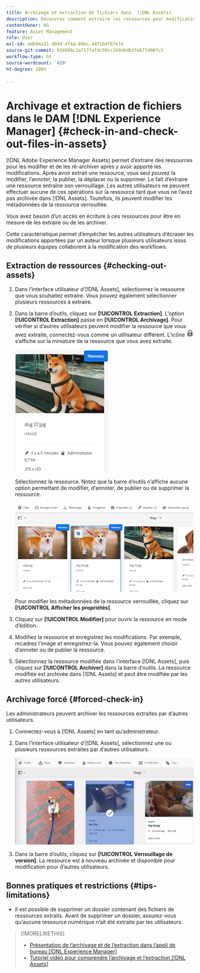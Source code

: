 ```yaml
---
title: Archivage et extraction de fichiers dans  [!DNL Assets]
description: Découvrez comment extraire les ressources pour modification et les archiver à nouveau une fois les modifications effectuées.
contentOwner: AG
feature: Asset Management
role: User
exl-id: adb94a31-d949-4f4a-89bc-44f1b4f67e14
source-git-commit: 034899c2a717fafdc50cc269d6db3feb77d907c5
workflow-type: ht
source-wordcount: '429'
ht-degree: 100%

---
```


# Archivage et extraction de fichiers dans le DAM [!DNL Experience Manager]  {#check-in-and-check-out-files-in-assets}

[!DNL Adobe Experience Manager Assets] permet d’extraire des ressources pour les modifier et de les ré-archiver après y avoir apporté les modifications. Après avoir extrait une ressource, vous seul pouvez la modifier, l’annoter, la publier, la déplacer ou la supprimer. Le fait d’extraire une ressource entraîne son verrouillage. Les autres utilisateurs ne peuvent effectuer aucune de ces opérations sur la ressource tant que vous ne l’avez pas archivée dans [!DNL Assets]. Toutefois, ils peuvent modifier les métadonnées de la ressource verrouillée.

Vous avez besoin d’un accès en écriture à ces ressources pour être en mesure de les extraire ou de les archiver.

Cette caractéristique permet d’empêcher les autres utilisateurs d’écraser les modifications apportées par un auteur lorsque plusieurs utilisateurs issus de plusieurs équipes collaborent à la modification des workflows.

## Extraction de ressources {#checking-out-assets}

1. Dans l’interface utilisateur d’[!DNL Assets], sélectionnez la ressource que vous souhaitez extraire. Vous pouvez également sélectionner plusieurs ressources à extraire.

1. Dans la barre d’outils, cliquez sur **[!UICONTROL Extraction]**. L’option **[!UICONTROL Extraction]** passe en **[!UICONTROL Archivage]**.
Pour vérifier si d’autres utilisateurs peuvent modifier la ressource que vous avez extraite, connectez-vous comme un utilisateur différent. L’icône ![icône en forme de verrou pour l’extraction](assets/do-not-localize/checkout_lock.png) s’affiche sur la miniature de la ressource que vous avez extraite.

   ![icône d’extraction en mode Carte](assets/checkout-icon-card-view.png)

   Sélectionnez la ressource. Notez que la barre d’outils n’affiche aucune option permettant de modifier, d’annoter, de publier ou de supprimer la ressource.

   ![chlimage_1-472](assets/checkout-asset-toolbar-options.png)

   Pour modifier les métadonnées de la ressource verrouillée, cliquez sur **[!UICONTROL Afficher les propriétés]**.

1. Cliquez sur **[!UICONTROL Modifier]** pour ouvrir la ressource en mode d’édition.

1. Modifiez la ressource et enregistrez les modifications. Par exemple, recadrez l’image et enregistrez-la. Vous pouvez également choisir d’annoter ou de publier la ressource.

1. Sélectionnez la ressource modifiée dans l’interface [!DNL Assets], puis cliquez sur **[!UICONTROL Archiver]** dans la barre d’outils. La ressource modifiée est archivée dans [!DNL Assets] et peut être modifiée par les autres utilisateurs.

## Archivage forcé {#forced-check-in}

Les administrateurs peuvent archiver les ressources extraites par d’autres utilisateurs.

1. Connectez-vous à [!DNL Assets] en tant qu’administrateur.
1. Dans l’interface utilisateur d’[!DNL Assets], sélectionnez une ou plusieurs ressources extraites par d’autres utilisateurs.

   ![chlimage_1-476](assets/chlimage_1-476.png)

1. Dans la barre d’outils, cliquez sur **[!UICONTROL Verrouillage de version]**. La ressource est à nouveau archivée et disponible pour modification pour d’autres utilisateurs.

## Bonnes pratiques et restrictions {#tips-limitations}

* Il est possible de supprimer un *dossier* contenant des fichiers de ressources extraits. Avant de supprimer un dossier, assurez-vous qu’aucune ressource numérique n’ait été extraite par les utilisateurs.

>[!MORELIKETHIS]
>
>* [Présentation de l’archivage et de l’extraction dans l’appli de bureau [!DNL Experience Manager]  ](https://experienceleague.adobe.com/docs/experience-manager-desktop-app/using/using.html?lang=fr#how-app-works2)
>* [Tutoriel vidéo pour comprendre l’archivage et l’extraction [!DNL Assets]](https://experienceleague.adobe.com/docs/experience-manager-learn/assets/collaboration/check-in-and-check-out.html?lang=fr)


